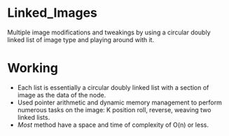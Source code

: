 # Linked_Images

Multiple image modifications and tweakings by using a circular doubly linked list of image type and playing around with it. 

# Working 

- Each list is essentially a circular doubly linked list with a section of image as the data of the node.
- Used pointer arithmetic and dynamic memory management to perform numerous tasks on the image: K position roll, reverse, weaving two linked lists.
- *Most* method have a space and time of complexity of O(n) or less.
